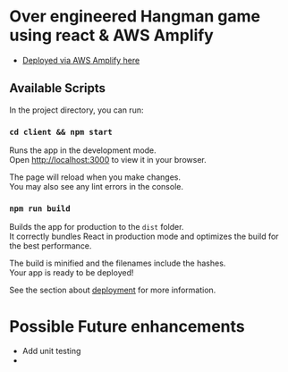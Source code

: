 # Over engineered Hangman game using react & AWS Amplify

- [Deployed via AWS Amplify here](https://master.dr7v6489vrmgm.amplifyapp.com/)

## Available Scripts

In the project directory, you can run:

### `cd client && npm start`

Runs the app in the development mode.\
Open [http://localhost:3000](http://localhost:3000) to view it in your browser.

The page will reload when you make changes.\
You may also see any lint errors in the console.

### `npm run build`

Builds the app for production to the `dist` folder.\
It correctly bundles React in production mode and optimizes the build for the best performance.

The build is minified and the filenames include the hashes.\
Your app is ready to be deployed!

See the section about [deployment](https://facebook.github.io/create-react-app/docs/deployment) for more information.

# Possible Future enhancements
- Add unit testing
- 